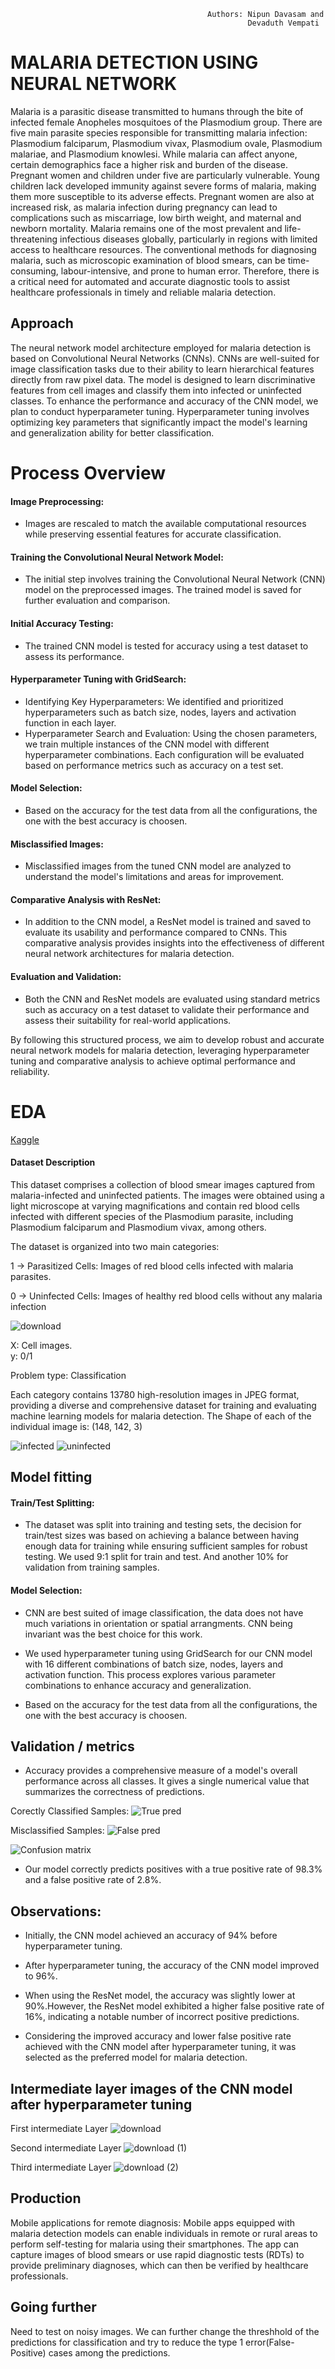                                                Authors: Nipun Davasam and
                                                         Devaduth Vempati
# MALARIA DETECTION USING NEURAL NETWORK
Malaria is a parasitic disease transmitted to humans through the bite of infected female Anopheles mosquitoes of the Plasmodium group. There are five main parasite species responsible for transmitting malaria infection: Plasmodium falciparum, Plasmodium vivax, Plasmodium ovale, Plasmodium malariae, and Plasmodium knowlesi. While malaria can affect anyone, certain demographics face a higher risk and burden of the disease. Pregnant women and children under five are particularly vulnerable. Young children lack developed immunity against severe forms of malaria, making them more susceptible to its adverse effects. Pregnant women are also at increased risk, as malaria infection during pregnancy can lead to complications such as miscarriage, low birth weight, and maternal and newborn mortality.
Malaria remains one of the most prevalent and life-threatening infectious diseases globally, particularly in regions with limited access to healthcare resources. The conventional methods for diagnosing malaria, such as microscopic examination of blood smears, can be time-consuming, labour-intensive, and prone to human error. Therefore, there is a critical need for automated and accurate diagnostic tools to assist healthcare professionals in timely and reliable malaria detection.



## Approach

The neural network model architecture employed for malaria detection is based on Convolutional Neural Networks (CNNs). CNNs are well-suited for image classification tasks due to their ability to learn hierarchical features directly from raw pixel data. The model is designed to learn discriminative features from cell images and classify them into infected or uninfected classes. To enhance the performance and accuracy of the CNN model, we plan to conduct hyperparameter tuning. Hyperparameter tuning involves optimizing key parameters that significantly impact the model's learning and generalization ability for better classification.

# Process Overview

#### Image Preprocessing:
- Images are rescaled to match the available computational resources while preserving essential features for accurate classification.
#### Training the Convolutional Neural Network Model:
- The initial step involves training the Convolutional Neural Network (CNN) model on the preprocessed images. The trained model is saved for further evaluation and comparison.
#### Initial Accuracy Testing:
- The trained CNN model is tested for accuracy using a test dataset to assess its performance.
#### Hyperparameter Tuning with GridSearch:
- Identifying Key Hyperparameters: We identified and prioritized hyperparameters such as batch size, nodes, layers and activation function in each layer.
- Hyperparameter Search and Evaluation: Using the chosen parameters, we train multiple instances of the CNN model with different hyperparameter combinations. Each configuration will be evaluated based on performance metrics such as accuracy on a test set.
#### Model Selection: 
- Based on the accuracy for the test data from all the configurations, the one with the best accuracy is choosen.
#### Misclassified Images:
- Misclassified images from the tuned CNN model are analyzed to understand the model's limitations and areas for improvement.
#### Comparative Analysis with ResNet:
-	In addition to the CNN model, a ResNet model is trained and saved to evaluate its usability and performance compared to CNNs. This comparative analysis provides insights into the effectiveness of different neural network architectures for malaria detection.
#### Evaluation and Validation:
- Both the CNN and ResNet models are evaluated using standard metrics such as accuracy on a test dataset to validate their performance and assess their suitability for real-world applications.
 
By following this structured process, we aim to develop robust and accurate neural network models for malaria detection, leveraging hyperparameter tuning and comparative analysis to achieve optimal performance and reliability.



# EDA
[Kaggle](https://www.kaggle.com/datasets/iarunava/cell-images-for-detecting-malaria)

#### Dataset Description
This dataset comprises a collection of blood smear images captured from malaria-infected and uninfected patients. The images were obtained using a light microscope at varying magnifications and contain red blood cells infected with different species of the Plasmodium parasite, including Plasmodium falciparum and Plasmodium vivax, among others.

The dataset is organized into two main categories:       

1 -> Parasitized Cells: Images of red blood cells infected with malaria parasites.

0 -> Uninfected Cells: Images of healthy red blood cells without any malaria infection

![download](https://github.com/nipun-davasam/IA651-Applied-Machine-Learning/assets/151178533/20a7402c-7d29-410a-a95a-7a6b57aa318d)


X: Cell images.    
y: 0/1

Problem type: Classification      

Each category contains 13780 high-resolution images in JPEG format, providing a diverse and comprehensive dataset for training and evaluating machine learning models for malaria detection. The Shape of each of the individual image is: (148, 142, 3)

![infected](https://github.com/nipun-davasam/IA651-Applied-Machine-Learning/assets/151178533/59b33d41-6f7c-4924-9a39-8b8624fe67ac)
![uninfected](https://github.com/nipun-davasam/IA651-Applied-Machine-Learning/assets/151178533/55c43364-f303-4be2-a350-70d3eec15d8a)





## Model fitting

#### Train/Test Splitting:
- The dataset was split into training and testing sets, the decision for train/test sizes was based on achieving a balance between having enough data for training while ensuring sufficient samples for robust testing. We used 9:1 split for train and test. And another 10% for validation from training samples.

#### Model Selection: 

- CNN are best suited of image classification, the data does not have much variations in orientation or spatial arrangments. CNN being invariant was the best choice for this work.

- We used hyperparameter tuning using GridSearch for our CNN model with 16 different combinations of batch size, nodes, layers and activation function. This process explores various parameter combinations to enhance accuracy and generalization.

- Based on the accuracy for the test data from all the configurations, the one with the best accuracy is choosen.

## Validation / metrics

- Accuracy provides a comprehensive measure of a model's overall performance across all classes. It gives a single numerical value that summarizes the correctness of predictions.

Corectly Classified Samples:
![True pred](https://github.com/nipun-davasam/IA651-Applied-Machine-Learning/assets/151178533/882e698e-ccbc-4ab9-8ba1-f716b8614ac4)

Misclassified Samples:
![False pred](https://github.com/nipun-davasam/IA651-Applied-Machine-Learning/assets/151178533/91faa030-861c-482c-998e-e75aa88d232d)


![Confusion matrix](https://github.com/nipun-davasam/IA651-Applied-Machine-Learning/assets/151178533/ab34d377-e7b1-4789-b9d9-65c11f72cb57)

- Our model correctly predicts positives with a true positive rate of 98.3% and a false positive rate of 2.8%.

## Observations:

- Initially, the CNN model achieved an accuracy of 94% before hyperparameter tuning.

- After hyperparameter tuning, the accuracy of the CNN model improved to 96%.

- When using the ResNet model, the accuracy was slightly lower at 90%.However, the ResNet model exhibited a higher false positive rate of 16%, indicating a notable number of incorrect positive predictions.

- Considering the improved accuracy and lower false positive rate achieved with the CNN model after hyperparameter tuning, it was selected as the preferred model for malaria detection.

## Intermediate layer images of the CNN model after hyperparameter tuning

First intermediate Layer 
![download](https://github.com/nipun-davasam/IA651-Applied-Machine-Learning/assets/151178533/075897be-c844-4e6f-bc71-566fda7d984d)

Second intermediate Layer
![download (1)](https://github.com/nipun-davasam/IA651-Applied-Machine-Learning/assets/151178533/5bee233f-0494-448a-b183-41fbb135ef0f)

Third intermediate Layer
![download (2)](https://github.com/nipun-davasam/IA651-Applied-Machine-Learning/assets/151178533/abce3869-ac0b-4cae-acac-0e4a82eae39b)


## Production

Mobile applications for remote diagnosis: Mobile apps equipped with malaria detection models can enable individuals in remote or rural areas to perform self-testing for malaria using their smartphones. The app can capture images of blood smears or use rapid diagnostic tests (RDTs) to provide preliminary diagnoses, which can then be verified by healthcare professionals.


## Going further
Need to test on noisy images. We can further change the threshhold of the predictions for classification and try to reduce the type 1 error(False-Positive) cases among the predictions.

